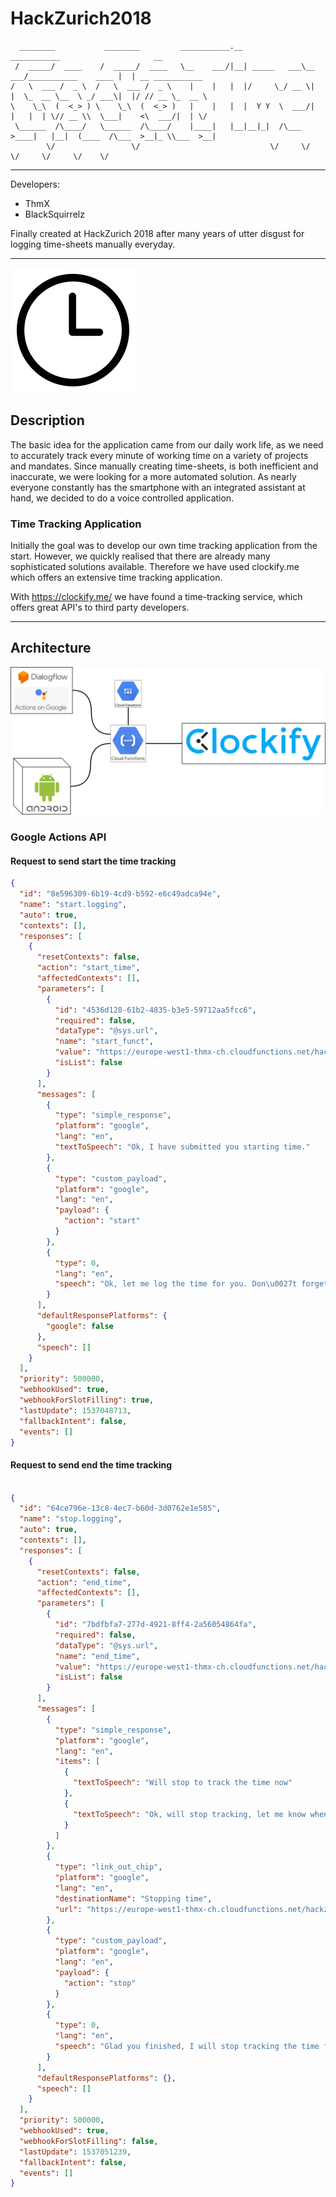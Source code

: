 # HackZurich2018

```
  ________           ________         ___________.__             ___________                     __
 /  _____/  ____    /  _____/  ____   \__    ___/|__| _____   ___\__    ___/___________    ____ |  | __ ___________
/   \  ___ /  _ \  /   \  ___ /  _ \    |    |   |  |/     \_/ __ \|    |  \_  __ \__  \ _/ ___\|  |/ // __ \_  __ \
\    \_\  (  <_> ) \    \_\  (  <_> )   |    |   |  |  Y Y  \  ___/|    |   |  | \// __ \\  \___|    <\  ___/|  | \/
 \______  /\____/   \______  /\____/    |____|   |__|__|_|  /\___  >____|   |__|  (____  /\___  >__|_ \\___  >__|
        \/                 \/                             \/     \/                    \/     \/     \/    \/
```


---

Developers:

- ThmX
- BlackSquirrelz

Finally created at HackZurich 2018 after many years of utter disgust for logging time-sheets manually everyday.

---

![Logo](./time.png)

## Description

The basic idea for the application came from our daily work life, as we need to accurately track every minute of
working time on a variety of projects and mandates.
Since manually creating time-sheets, is both inefficient and inaccurate, we were looking for a more automated solution.
As nearly everyone constantly has the smartphone with an integrated assistant at hand, we decided to do a
voice controlled application.

### Time Tracking Application

Initially the goal was to develop our own time tracking application from the start. However,
we quickly realised that there are already many sophisticated solutions available. Therefore we have used  clockify.me
which offers an extensive time tracking application.


With https://clockify.me/ we have found a time-tracking service, which offers great API's to third party developers.

---

## Architecture


![System Architecture](./System%20Diagram.png)


### Google Actions API

#### Request to send start the time tracking

```json
{
  "id": "8e596309-6b19-4cd9-b592-e6c49adca94e",
  "name": "start.logging",
  "auto": true,
  "contexts": [],
  "responses": [
    {
      "resetContexts": false,
      "action": "start_time",
      "affectedContexts": [],
      "parameters": [
        {
          "id": "4536d128-61b2-4835-b3e5-59712aa5fcc6",
          "required": false,
          "dataType": "@sys.url",
          "name": "start_funct",
          "value": "https://europe-west1-thmx-ch.cloudfunctions.net/hackzurich18_test1-start_time",
          "isList": false
        }
      ],
      "messages": [
        {
          "type": "simple_response",
          "platform": "google",
          "lang": "en",
          "textToSpeech": "Ok, I have submitted you starting time."
        },
        {
          "type": "custom_payload",
          "platform": "google",
          "lang": "en",
          "payload": {
            "action": "start"
          }
        },
        {
          "type": 0,
          "lang": "en",
          "speech": "Ok, let me log the time for you. Don\u0027t forget to let me know once you are finished, or have a break."
        }
      ],
      "defaultResponsePlatforms": {
        "google": false
      },
      "speech": []
    }
  ],
  "priority": 500000,
  "webhookUsed": true,
  "webhookForSlotFilling": true,
  "lastUpdate": 1537048713,
  "fallbackIntent": false,
  "events": []
}

```


#### Request to send end the time tracking

```json

{
  "id": "64ce796e-13c8-4ec7-b60d-3d0762e1e585",
  "name": "stop.logging",
  "auto": true,
  "contexts": [],
  "responses": [
    {
      "resetContexts": false,
      "action": "end_time",
      "affectedContexts": [],
      "parameters": [
        {
          "id": "7bdfbfa7-277d-4921-8ff4-2a56054864fa",
          "required": false,
          "dataType": "@sys.url",
          "name": "end_time",
          "value": "https://europe-west1-thmx-ch.cloudfunctions.net/hackzurich18_test1-end_time",
          "isList": false
        }
      ],
      "messages": [
        {
          "type": "simple_response",
          "platform": "google",
          "lang": "en",
          "items": [
            {
              "textToSpeech": "Will stop to track the time now"
            },
            {
              "textToSpeech": "Ok, will stop tracking, let me know when you want to resume"
            }
          ]
        },
        {
          "type": "link_out_chip",
          "platform": "google",
          "lang": "en",
          "destinationName": "Stopping time",
          "url": "https://europe-west1-thmx-ch.cloudfunctions.net/hackzurich18_test1-end_time"
        },
        {
          "type": "custom_payload",
          "platform": "google",
          "lang": "en",
          "payload": {
            "action": "stop"
          }
        },
        {
          "type": 0,
          "lang": "en",
          "speech": "Glad you finished, I will stop tracking the time for now."
        }
      ],
      "defaultResponsePlatforms": {},
      "speech": []
    }
  ],
  "priority": 500000,
  "webhookUsed": true,
  "webhookForSlotFilling": false,
  "lastUpdate": 1537051239,
  "fallbackIntent": false,
  "events": []
}

```
